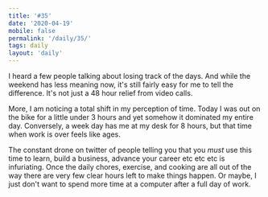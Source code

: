 ```yaml
---
title: '#35'
date: '2020-04-19'
mobile: false
permalink: '/daily/35/'
tags: daily
layout: 'daily'
---
```


I heard a few people talking about losing track of the days. And while the weekend has less meaning now, it's still fairly easy for me to tell the difference. It's not just a 48 hour relief from video calls.

More, I am noticing a total shift in my perception of time. Today I was out on the bike for a little under 3 hours and yet somehow it dominated my entire day. Conversely, a week day has me at my desk for 8 hours, but that time when work is over feels like ages.

The constant drone on twitter of people telling you that you _must_ use this time to learn, build a business, advance your career etc etc etc is infuriating. Once the daily chores, exercise, and cooking are all out of the way there are very few clear hours left to make things happen. Or maybe, I just don't want to spend more time at a computer after a full day of work.
